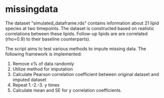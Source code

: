 # missingdata
The dataset "simulated_dataframe.rds" contains information about 21 lipid species at two timepoints. The dataset is constructed based on realistic correlations between these lipids. Follow-up lipids are are correlated (rho=0.9) to their baseline counterparts).

The script aims to test various methods to impute missing data.
The following framework is implemented:

1. Remove x% of data randomly
2. Utilize method for imputation
3. Calculate Pearson correlation coefficient between original dataset and imputed dataset
4. Repeat 1.-2.-3. y times
5. Calculate mean and SE for y correlation coefficients.
